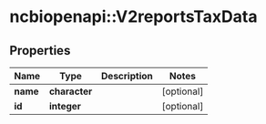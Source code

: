 # ncbiopenapi::V2reportsTaxData


## Properties
Name | Type | Description | Notes
------------ | ------------- | ------------- | -------------
**name** | **character** |  | [optional] 
**id** | **integer** |  | [optional] 


